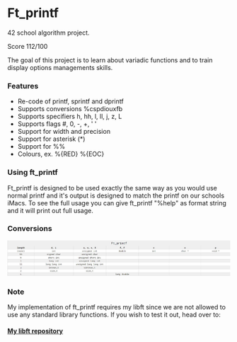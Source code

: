 # Ft_printf
42 school algorithm project.

Score 112/100


The goal of this project is to learn about variadic functions and to train display options managements skills. 

### Features
- Re-code of printf, sprintf and dprintf
- Supports conversions %cspdiouxfb
- Supports specifiers h, hh, l, ll, j, z, L
- Supports flags #, 0, -, +, ' '
- Support for width and precision
- Support for asterisk (*)
- Support for %%
- Colours, ex. %{RED} %{EOC}

### Using ft_printf

Ft_printf is designed to be used exactly the same way as you would use normal printf and it's output is designed to match the printf on our schools iMacs. To see the full usage you can give ft_printf "%help" as format string and it will print out full usage.

### Conversions
![Specifiers](/images/ft_printf.jpg)

### Note
My implementation of ft_printf requires my libft since we are not allowed to use any standard library functions. If you wish to test it out, head over to: 
#### [My libft repository](https://github.com/jmakela42/Libft)
